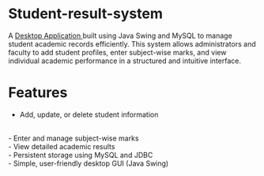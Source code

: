 # Student-result-system
A <ins> Desktop Application </ins>built using Java Swing and MySQL to manage student academic records efficiently. This system allows administrators and faculty to add student profiles, enter subject-wise marks, and view individual academic performance in a structured and intuitive interface.

# Features
- Add, update, or delete student information
<br>
- Enter and manage subject-wise marks
<br>
- View detailed academic results
<br>
- Persistent storage using MySQL and JDBC
<br>
- Simple, user-friendly desktop GUI (Java Swing)
